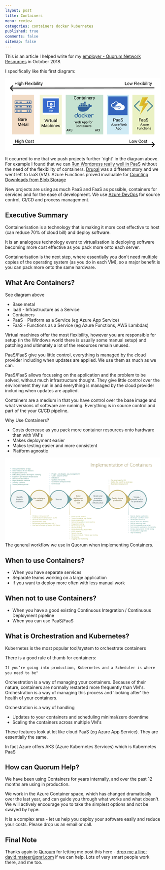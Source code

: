 ```yaml
---
layout: post
title: Containers  
menu: review
categories: containers docker kubernetes 
published: true 
comments: false
sitemap: false
---
```


This is an article I helped write for my [employer - Quorum Network Resources](https://www.qnrl.com) in October 2018. 

I specifically like this first diagram:

![ps](/assets/2019-03-06/1.png)  

It occurred to me that we push projects further 'right' in the diagram above. For example I found that we can [Run Wordpress really well in PaaS](/2019/02/26/Wordpress-on-Azure-PaaS) without the need of the flexibility of containers. [Drupal](https://www.drupal.org/) was a different story and we went left to IaaS (VM). Azure Functions proved invaluable for [Counting Downloads from Blob Storage](https://davemateer.com/2018/11/07/Azure-Functions-to-Count-Downloads-from-Blob-Storage)

New projects are using as much PaaS and FaaS as possible, containers for services and for the ease of development. We use [Azure DevOps](https://azure.microsoft.com/en-gb/services/devops/) for source control, CI/CD and process management. 


## Executive Summary
Containerisation is a technology that is making it more cost effective to host (can reduce 70% of cloud bill) and deploy software.  

It is an analogous technology event to virtualisation ie deploying software becoming more cost effective as you pack more onto each server.  

Containerisation is the next step, where essentially you don't need multiple copies of the operating system (as you do in each VM), so a major benefit is you can pack more onto the same hardware.  

## What Are Containers?
See diagram above

- Base metal
- IaaS - Infrastructure as a Service
- Containers
- PaaS - Platform as a Service (eg Azure App Service)
- FaaS - Functions as a Service (eg Azure Functions, AWS Lambdas)

Virtual machines offer the most flexibility, however you are responsible for setup (in the Windows world there is usually some manual setup) and patching and ultimately a lot of the resources remain unused.  

PaaS/FaaS give you little control, everything is managed by the cloud provider including when updates are applied. We use them as much as we can.  

PaaS/FaaS allows focussing on the application and the problem to be solved, without much infrastructure thought. They give little control over the environment they run in and everything is managed by the cloud provider including when updates are applied.   

Containers are a medium in that you have control over the base image and what versions of software are running. Everything is in source control and part of the your CI/CD pipeline.  

Why Use Containers?
- Costs decrease as you pack more container resources onto hardware than with VM's
- Makes deployment easier
- Makes testing easier and more consistent
- Platform agnostic

![ps](/assets/2019-03-06/2.png)  
The general workflow we use in Quorum when implementing Containers.    

## When to use Containers?
- When you have separate services 
- Separate teams working on a large application
- If you want to deploy more often with less manual work

## When not to use Containers?
- When you have a good existing Continuous Integration / Continuous Deployment pipeline 
- When you can use PaaS/FaaS

## What is Orchestration and Kubernetes?
Kubernetes is the most popular tool/system to orchestrate containers  

There is a good rule of thumb for containers:  

`If you’re going into production, Kubernetes and a Scheduler is where you need to be"`

Orchestration is a way of managing your containers. Because of their nature, containers are normally restarted more frequently than VM's. Orchestration is a way of managing this process and 'looking after' the health of your containers.  

Orchestration is a way of handling  
- Updates to your containers and scheduling minimal/zero downtime
- Scaling the containers across multiple VM's

These features look at lot like cloud PaaS (eg Azure App Service). They are essentially the same.  

In fact Azure offers AKS (Azure Kubernetes Services) which is Kubernetes PaaS  

## How can Quorum Help?
We have been using Containers for years internally, and over the past 12 months are using in production.   

We work in the Azure Container space, which has changed dramatically over the last year, and can guide you through what works and what doesn't. We will actively encourage you to take the simplest options and not be swayed by hype.  

It is a complex area - let us help you deploy your software easily and reduce your costs. Please drop us an email or call.  

## Final Note
Thanks again to [Quroum](https://www.qnrl.com) for letting me post this here - [drop me a line: david.mateer@qnrl.com](mailto:david.mateer@qnrl.com) if we can help. Lots of very smart people work there, and me too.




